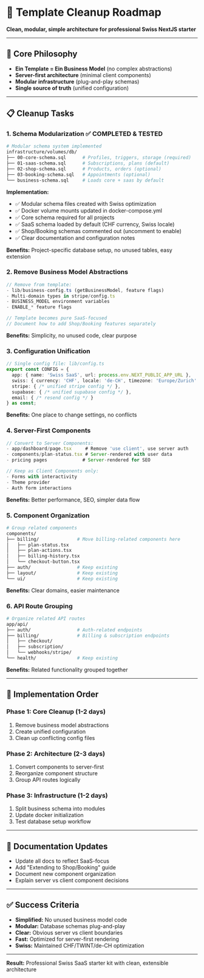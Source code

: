 # 🧹 Template Cleanup Roadmap

**Clean, modular, simple architecture for professional Swiss NextJS starter**

---

## 🎯 Core Philosophy

- **Ein Template = Ein Business Model** (no complex abstractions)
- **Server-first architecture** (minimal client components)
- **Modular infrastructure** (plug-and-play schemas)
- **Single source of truth** (unified configuration)

---

## 📋 Cleanup Tasks

### 1. **Schema Modularization** ✅ **COMPLETED & TESTED**

```bash
# Modular schema system implemented
infrastructure/volumes/db/
├── 00-core-schema.sql      # Profiles, triggers, storage (required)
├── 01-saas-schema.sql      # Subscriptions, plans (default)
├── 02-shop-schema.sql      # Products, orders (optional)
├── 03-booking-schema.sql   # Appointments (optional)
└── business-schema.sql     # Loads core + saas by default
```

**Implementation:** 
- ✅ Modular schema files created with Swiss optimization
- ✅ Docker volume mounts updated in docker-compose.yml
- ✅ Core schema required for all projects
- ✅ SaaS schema loaded by default (CHF currency, Swiss locale)
- ✅ Shop/Booking schemas commented out (uncomment to enable)
- ✅ Clear documentation and configuration notes

**Benefits:** Project-specific database setup, no unused tables, easy extension

### 2. **Remove Business Model Abstractions**

```typescript
// Remove from template:
- lib/business-config.ts (getBusinessModel, feature flags)
- Multi-domain types in stripe/config.ts
- BUSINESS_MODEL environment variables
- ENABLE_* feature flags

// Template becomes pure SaaS-focused
// Document how to add Shop/Booking features separately
```

**Benefits:** Simplicity, no unused code, clear purpose

### 3. **Configuration Unification**

```typescript
// Single config file: lib/config.ts
export const CONFIG = {
  app: { name: 'Swiss SaaS', url: process.env.NEXT_PUBLIC_APP_URL },
  swiss: { currency: 'CHF', locale: 'de-CH', timezone: 'Europe/Zurich' },
  stripe: { /* unified stripe config */ },
  supabase: { /* unified supabase config */ },
  email: { /* resend config */ }
} as const;
```

**Benefits:** One place to change settings, no conflicts

### 4. **Server-First Components**

```typescript
// Convert to Server Components:
- app/dashboard/page.tsx     # Remove 'use client', use server auth
- components/plan-status.tsx # Server-rendered with user data
- pricing pages             # Server-rendered for SEO

// Keep as Client Components only:
- Forms with interactivity
- Theme provider
- Auth form interactions
```

**Benefits:** Better performance, SEO, simpler data flow

### 5. **Component Organization**

```bash
# Group related components
components/
├── billing/              # Move billing-related components here
│   ├── plan-status.tsx
│   ├── plan-actions.tsx  
│   ├── billing-history.tsx
│   └── checkout-button.tsx
├── auth/                 # Keep existing
├── layout/               # Keep existing
└── ui/                   # Keep existing
```

**Benefits:** Clear domains, easier maintenance

### 6. **API Route Grouping**

```bash
# Organize related API routes
app/api/
├── auth/                 # Auth-related endpoints
├── billing/              # Billing & subscription endpoints
│   ├── checkout/
│   ├── subscription/
│   └── webhooks/stripe/
└── health/               # Keep existing
```

**Benefits:** Related functionality grouped together

---

## 🚀 Implementation Order

### **Phase 1: Core Cleanup** (1-2 days)
1. Remove business model abstractions
2. Create unified configuration 
3. Clean up conflicting config files

### **Phase 2: Architecture** (2-3 days)
1. Convert components to server-first
2. Reorganize component structure
3. Group API routes logically

### **Phase 3: Infrastructure** (1-2 days)
1. Split business schema into modules
2. Update docker initialization
3. Test database setup workflow

---

## 📖 Documentation Updates

- Update all docs to reflect SaaS-focus
- Add "Extending to Shop/Booking" guide
- Document new component organization
- Explain server vs client component decisions

---

## ✅ Success Criteria

- **Simplified:** No unused business model code
- **Modular:** Database schemas plug-and-play
- **Clear:** Obvious server vs client boundaries  
- **Fast:** Optimized for server-first rendering
- **Swiss:** Maintained CHF/TWINT/de-CH optimization

---

**Result:** Professional Swiss SaaS starter kit with clean, extensible architecture